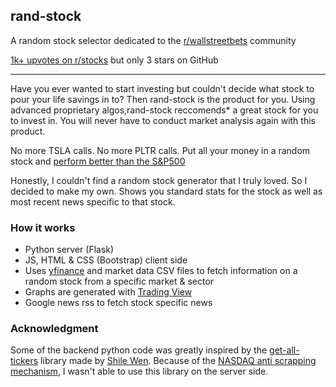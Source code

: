 ## rand-stock

A random stock selector dedicated to the [r/wallstreetbets](https://reddit.com/r/wallstreetbets) community

[1k+ upvotes on r/stocks](https://www.reddit.com/r/stocks/comments/k18aya/random_stocks/) but only 3 stars on GitHub 

-------
Have you ever wanted to start investing but couldn't decide what stock to pour your life savings in to? Then rand-stock is the product for you. Using advanced proprietary algos,rand-stock reccomends* a great stock for you to invest in. You will never have to conduct market analysis again with this product. 

No more TSLA calls. No more PLTR calls. Put all your money in a random stock and [perform better than the S&P500](https://www.youtube.com/watch?v=NfSGm9DDQ3o&ab_channel=Node14)

Honestly, I couldn't find a random stock generator that I truly loved. So I decided to make my own. Shows you standard stats for the stock as well as most recent news specific to that stock.

### How it works
- Python server (Flask)
- JS, HTML & CSS (Bootstrap) client side
- Uses [yfinance](https://pypi.org/project/yfinance/) and market data CSV files to fetch information on a random stock from a specific market & sector
- Graphs are generated with [Trading View](https://www.tradingview.com/)
- Google news rss to fetch stock specific news


### Acknowledgment
Some of the backend python code was greatly inspired by the [get-all-tickers](https://github.com/shilewenuw/get_all_tickers) library made by [Shile Wen](https://github.com/shilewenuw). Because of the [NASDAQ anti scrapping mechanism](https://github.com/shilewenuw/get_all_tickers/issues/4), I wasn't able to use this library on the server side.

